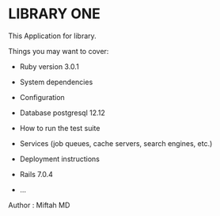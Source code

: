 # LIBRARY ONE

This Application for library.

Things you may want to cover:

* Ruby version 3.0.1

* System dependencies

* Configuration

* Database postgresql 12.12

* How to run the test suite

* Services (job queues, cache servers, search engines, etc.)

* Deployment instructions


* Rails 7.0.4

* ...

Author : Miftah MD


